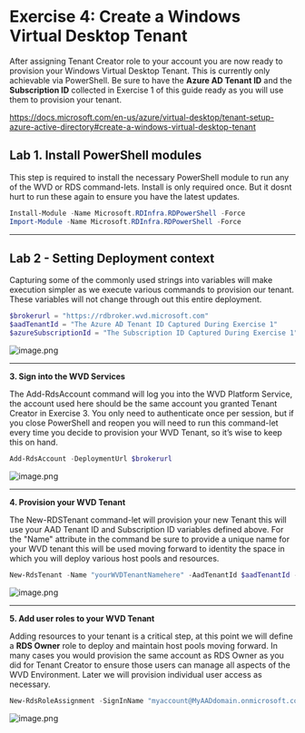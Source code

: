 # Exercise 4: Create a Windows Virtual Desktop Tenant 

After assigning Tenant Creator role to your account you are now ready to provision your Windows Virtual Desktop Tenant. This is currently only achievable via PowerShell. Be sure to have the **Azure AD Tenant ID** and the **Subscription ID** collected in Exercise 1 of this guide ready as you will use them to provision your tenant.

https://docs.microsoft.com/en-us/azure/virtual-desktop/tenant-setup-azure-active-directory#create-a-windows-virtual-desktop-tenant

## Lab 1. Install PowerShell modules

   This step is required to install the necessary PowerShell module to run any of the WVD or RDS command-lets. Install is only required once. But it dosnt hurt to run these again to ensure you have the latest updates. 

```PowerShell
Install-Module -Name Microsoft.RDInfra.RDPowerShell -Force
Import-Module -Name Microsoft.RDInfra.RDPowerShell -Force
```
---

## Lab 2 - Setting Deployment context

   Capturing some of the commonly used strings into variables will make execution simpler as we execute various commands to provision our tenant. These variables will not change through out this entire deployment.  

```PowerShell
$brokerurl = "https://rdbroker.wvd.microsoft.com"
$aadTenantId = "The Azure AD Tenant ID Captured During Exercise 1"
$azureSubscriptionId = "The Subscription ID Captured During Exercise 1"
```
![image.png](/.attachments/image-a7620df3-808b-45ab-abd5-87ab68930475.png)

---

**3. Sign into the WVD Services**

   The Add-RdsAccount command will log you into the WVD Platform Service, the account used here should be the same account you granted Tenant Creator in Exercise 3. You only need to authenticate once per session, but if you close PowerShell and reopen you will need to run this command-let every time you decide to provision your WVD Tenant, so it’s wise to keep this on hand.


```PowerShell
Add-RdsAccount -DeploymentUrl $brokerurl
```

![image.png](/.attachments/image-dd374f42-f7c2-44f9-be9c-da4ad92433a5.png)

---

**4. Provision your WVD Tenant**

   The New-RDSTenant command-let will provision your new Tenant this will use your AAD Tenant ID and Subscription ID variables defined above. For the "Name" attribute in the command be sure to provide a unique name for your WVD tenant this will be used moving forward to identity the space in which you will deploy various host pools and resources.  

```PowerShell
New-RdsTenant -Name "yourWVDTenantNamehere" -AadTenantId $aadTenantId -AzureSubscriptionId $azureSubscriptionId
```

![image.png](/.attachments/image-b4e9ea52-2783-4024-8915-d927e1e5814a.png)

---

**5. Add user roles to your WVD Tenant**

Adding resources to your tenant is a critical step, at this point we will define a **RDS Owner** role to deploy and maintain host pools moving forward. In many cases you would provision the same account as RDS Owner as you did for Tenant Creator to ensure those users can manage all aspects of the WVD Environment. Later we will provision individual user access as necessary.

```PowerShell
New-RdsRoleAssignment -SignInName "myaccount@MyAADdomain.onmicrosoft.com" -RoleDefinitionName "RDS Owner" -TenantName "TenantNameFromAbove" -AadTenantId $aadTenantId
```

![image.png](/.attachments/image-7dc4466e-9279-44f6-b25f-24f1e5ebb646.png)

